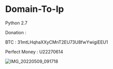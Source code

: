 # Domain-To-Ip

Python 2.7

Donation :

BTC : 31mtLHqhaXXyCMnT2EU73U8fwYwigiEEU1

Perfect Money : U22270614

![IMG_20220509_091718](https://user-images.githubusercontent.com/59664965/167329693-4f51bc91-fb0e-4195-a4a1-fa79e5d926b5.jpg)
